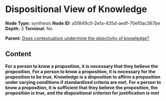 # Dispositional View of Knowledge

**Node Type:** synthesis
**Node ID:** a5f849c0-2efa-435d-aedf-70ef0ac367be
**Depth:** 3
**Terminal:** No

**Parent:** [Does contextualism undermine the objectivity of knowledge?](does-contextualism-undermine-the-objectivity-of-knowledge.md)

## Content

**For a person to know a proposition, it is necessary that they believe the proposition**, **For a person to know a proposition, it is necessary for the proposition to be true**, **Knowledge is a disposition to affirm a proposition under varying conditions if standardized criteria are met**, **For a person to know a proposition, it is sufficient that they believe the proposition, the proposition is true, and the dispositional criterion for justification is met**
